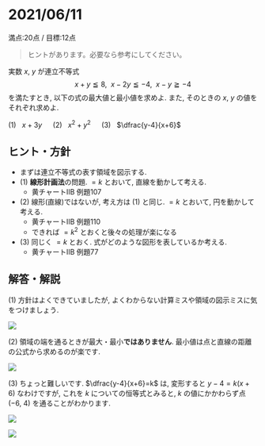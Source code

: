 # 2021/06/11

満点:20点 / 目標:12点

> ヒントがあります。必要なら参考にしてください。

実数 $x$, $y$ が連立不等式
$$x+y \leqq 8, \ \  x-2y \leqq -4, \ \  x-y \geqq -4$$
を満たすとき, 以下の式の最大値と最小値を求めよ. また, そのときの $x$, $y$ の値をそれぞれ求めよ.

(1) &nbsp; $x+3y$ &emsp; (2) &nbsp; $x^2+y^2$ &emsp; (3) &nbsp; $\dfrac{y-4}{x+6}$

<div style="page-break-before:always"></div>

## ヒント・方針

- まずは連立不等式の表す領域を図示する.
- (1) **線形計画法**の問題. $=k$ とおいて, 直線を動かして考える.
    - 黄チャートIIB 例題107
- (2) 線形(直線)ではないが, 考え方は (1) と同じ. $=k$ とおいて, 円を動かして考える.
    - 黄チャートIIB 例題110
    - できれば $=k^2$ とおくと後々の処理が楽になる
- (3) 同じく $=k$ とおく. 式がどのような図形を表しているか考える.
    - 黄チャートIIB 例題77

<div style="page-break-before:always"></div>

## 解答・解説

(1) 方針はよくできていましたが, よくわからない計算ミスや領域の図示ミスに気をつけましょう.

![](/static/img/mathterro/mathterro_20210611_01.PNG)

<div style="page-break-before:always"></div>

(2) 領域の端を通るときが最大・最小**ではありません**. 最小値は点と直線の距離の公式から求めるのが楽です.

![](/static/img/mathterro/mathterro_20210611_02.PNG)

<div style="page-break-before:always"></div>

(3) ちょっと難しいです. $\dfrac{y-4}{x+6}=k$ は, 変形すると $y-4=k(x+6)$ なわけですが, これを $k$ についての恒等式とみると, $k$ の値にかかわらず点 $(-6,\ 4)$ を通ることがわかります.

![](/static/img/mathterro/mathterro_20210611_03_take2.PNG)

<div style="page-break-before:always"></div>

![](/static/img/mathterro/mathterro_20210611.jpg)